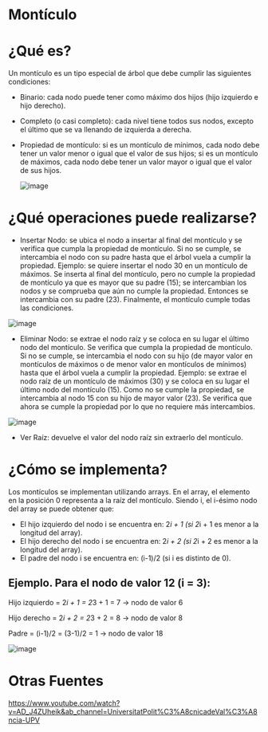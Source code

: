 # Montículo
# ¿Qué es?
Un montículo es un tipo especial de árbol que debe cumplir las siguientes condiciones:
-	Binario: cada nodo puede tener como máximo dos hijos (hijo izquierdo e hijo derecho).
-	Completo (o casi completo): cada nivel tiene todos sus nodos, excepto el último que se va llenando de izquierda a derecha.
-	Propiedad de montículo: si es un montículo de mínimos, cada nodo debe tener un valor menor o igual que el valor de sus hijos; si es un montículo de máximos, cada nodo debe tener un valor mayor o igual que el valor de sus hijos.

    ![image](https://user-images.githubusercontent.com/70980802/124330659-470a4500-db64-11eb-81f1-e3ac4b94da0c.png)
 
# ¿Qué operaciones puede realizarse?
-	Insertar Nodo: se ubica el nodo a insertar al final del montículo y se verifica que cumpla la propiedad de montículo. Si no se cumple, se intercambia el nodo con su padre hasta que el árbol vuela a cumplir la propiedad.
Ejemplo: se quiere insertar el nodo 30 en un montículo de máximos. Se inserta al final del montículo, pero no cumple la propiedad de montículo ya que es mayor que su padre (15); se intercambian los nodos y se comprueba que aún no cumple la propiedad. Entonces se intercambia con su padre (23). Finalmente, el montículo cumple todas las condiciones.
 
   ![image](https://user-images.githubusercontent.com/70980802/124330673-4d98bc80-db64-11eb-822c-9397a0a24cf7.png)

-	Eliminar Nodo: se extrae el nodo raíz y se coloca en su lugar el último nodo del montículo. Se verifica que cumpla la propiedad de montículo. Si no se cumple, se intercambia el nodo con su hijo (de mayor valor en montículos de máximos o de menor valor en montículos de mínimos) hasta que el árbol vuela a cumplir la propiedad.
Ejemplo: se extrae el nodo raíz de un montículo de máximos (30) y se coloca en su lugar el último nodo del montículo (15). Como no se cumple la propiedad, se intercambia al nodo 15 con su hijo de mayor valor (23). Se verifica que ahora se cumple la propiedad por lo que no requiere más intercambios.

   ![image](https://user-images.githubusercontent.com/70980802/124330681-54bfca80-db64-11eb-868d-73f13a342ceb.png)

-	Ver Raíz: devuelve el valor del nodo raíz sin extraerlo del montículo.
# ¿Cómo se implementa?
Los montículos se implementan utilizando arrays. En el array, el elemento en la posición 0 representa a la raíz del montículo.
Siendo i, el i-ésimo nodo del array se puede obtener que:

-	El hijo izquierdo del nodo i se encuentra en: 2*i + 1 (si 2*i + 1 es menor a la longitud del array).
-	El hijo derecho del nodo i se encuentra en: 2*i + 2 (si 2*i + 2 es menor a la longitud del array).
-	El padre del nodo i se encuentra en: (i-1)/2 (si i es distinto de 0).


## Ejemplo. Para el nodo de valor 12 (i = 3):

Hijo izquierdo = 2*i + 1 = 2*3 + 1 = 7 -> nodo de valor 6

Hijo derecho = 2*i + 2 = 2*3 + 2 = 8 -> nodo de valor 8

Padre = (i-1)/2 = (3-1)/2 = 1  -> nodo de valor 18

   ![image](https://user-images.githubusercontent.com/70980802/124330691-58535180-db64-11eb-9eb6-35b59c42b138.png)

# Otras Fuentes
https://www.youtube.com/watch?v=AD_J4ZUheik&ab_channel=UniversitatPolit%C3%A8cnicadeVal%C3%A8ncia-UPV
